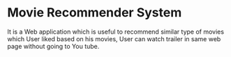 # Movie Recommender System
 It is a Web application  which is useful to recommend similar type of movies which User liked based on his movies, User can watch trailer in same web page without going to You tube. 
